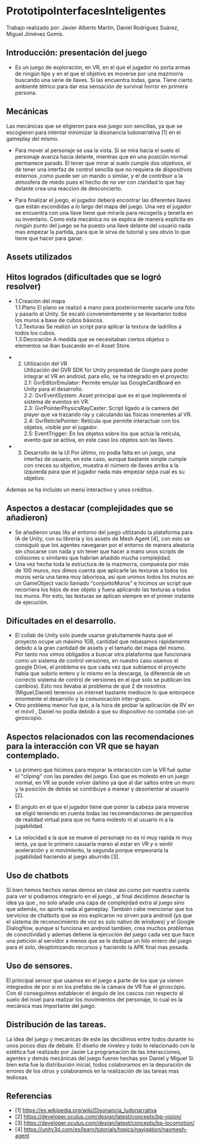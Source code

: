 # PrototipoInterfacesInteligentes
Trabajo realizado por: 
Javier Alberto Martín,
Daniel Rodríguez Suárez,
Miguel Jiménez Gomis.

## Introducción: presentación del juego
* Es un juego de exploración, en VR, en el que el jugador no porta armas de ningún tipo y en el que el objetivo es moverse por una mazmorra buscando una serie de llaves. Si las encuentra todas, gana.
Tiene cierto ambiente tétrico para dar esa sensación de survival horror en primera persona.

## Mecánicas
Las mecánicas que se eligieron para ese juego son sencillas, ya que se escogieron para intentar minimizar la disonancia ludonarrativa \[1] en el gameplay del mismo.
* Para mover al personaje se usa la vista. Si se mira hacia el suelo el personaje avanza hacia delante, mientras que en una posición normal permanece parado. El tener que mirar al suelo cumple dos objetivos, el de tener una interfaz de control sencilla que no requiera de dispositivos externos ,como puede ser un mando o similar, y el de contribuir a la atmosfera de miedo pues el hecho de no ver con claridad lo que hay delante crea una reaccion de desconcierto. 

* Para finalizar el juego, el jugador deberá encontrar las diferentes llaves que están escondidas a lo largo del mapa del juego. Una vez el jugador se encuentra con una llave tiene que mirarla para recogerla y tenerla en su inventario. Como esta mecánica no se explica de manera explicita en ningún punto del juego se ha puesto una llave delante del usuario nada mas empezar la partida, para que le sirva de tutorial y sea obvio lo que tiene que hacer para ganar.

## Assets utilizados

## Hitos logrados (dificultades que se logró resolver)
* 1.Creación del mapa  
      1.1.Plano
          El plano se realizó a mano para posteriormente sacarle una foto y pasarlo al Unity. Se escaló convenientemente y se levantaron todos los muros a base de cubos básicos.     
      1.2.Texturas
          Se realizó un script para aplicar la textura de ladrillos a todos los cubos.   
      1.3.Decoración
          A medida que se necesitaban ciertos objetos o elementos se iban buscando en el Asset Store.
          
 * 2. Utilización del VR  
 Utilización del GVR SDK for Unity propiedad de Google para poder integrar el VR en android, para ello, se ha integrado en el proyecto:  
 2.1: GvrEditorEmulator: Permite emular las GoogleCardBoard en Unity para el desarrollo.  
 2.2: GvrEventSystem: Asset principal que es el que implementa el sistema de eventos en VR.  
 2.3: GvrPointerPhysicsRayCaster: Script ligado a la camera del player que va trazando ray y calculando las físicas innerentes al VR.  
 2.4: GvrReticlePointer: Retícula que permite interactuar con los objetos, visible por el jugador.  
 2.5: EventTrigger: En los objetos sobre los que actúa la retícula, evento que se activa, en este caso los objetos son las llaves.
 
 * 3. Desarrollo de la UI
 Por último, no podía falta en un juego, una interfaz de usuario, en este caso, aunque bastante simple cumple con creces su objetivo,
 muestra el número de llaves arriba a la izquierda para que el jugador nada más empezar sepa cual es su objetivo.  
 
 Además se ha incluído un menú interactivo y unos créditos.

## Aspectos a destacar (complejidades que se añadieron)
* Se añadieron unas IAs al entorno del juego utilizando la plataforma para IA de Unity, con su librería y los assets de Mesh Agent \[4], con esto se consiguió que los agentes navegaran por el entorno de manera aleatoria sin chocarse con nada y sin tener que hacer a mano unos scripts de colisiones o similares que habrían añadido mucha complejidad.
* Una vez hecha toda la estructura de la mazmorra, compuesta por más de 100 muros, nos dimos cuenta que aplicarle las texturas a todos los muros sería una tarea muy laboriosa, así que unimos todos los muros en un GameObject vacío llamado "conjuntoMuros" e hicimos un script que recorriera los hijos de ese objeto y fuera aplicando las texturas a todos los muros. Por esto, las texturas se aplican siempre en el primer instante de ejecución.

## Dificultades en el desarrollo.
* El collab de Unity solo puede usarse gratuitamente hasta que el proyecto ocupe un máximo 1GB, cantidad que rebasamos rápidamente debido a la gran cantidad de assets y el tamaño del mapa del mismo. Por tanto nos vimos obligados a buscar otra plataforma que funcionara como un sistema de control versiones, en nuestro caso usamos el google Drive, el problema es que cada vez que subíamos el proyecto había que subirlo entero y lo mismo en la descarga, (a diferencia de un correcto sistema de control de versiones en el que solo se publican los cambios). Esto nos llevaba al problema de que 2 de nosotros (Miguel,Daniel) tenemos un internet bastante mediocre lo que entorpece enormente el desarrollo y la comunicación inter-grupo.
* Otro problema menor fue que, a la hora de probar la aplicación de RV en el móvil , Daniel no podía debido a que su dispositivo no contaba con un giroscopio.

## Aspectos relacionados con las recomendaciones para la interacción con VR que se hayan contemplado.
* Lo primero que hicimos para mejorar la interacción con la VR fué quitar el "cliping" con las paredes del juego. Eso que es molesto en un juego normal, en VR se puede volver dañino ya que al dar saltos entre un muro y la posición de detrás se contribuye a marear y desorientar al usuario \[2].

* El angulo en el que el jugador tiene que poner la cabeza para moverse se eligió teniendo en cuenta todas las recomendaciones de perspectiva de realidad virtual para que no fuera molesto ni al usuario ni a la jugabilidad.

* La velocidad a la que se mueve el personaje no es ni muy rapida ni muy lenta, ya que lo primero causaría mareo al estar en VR y o sentir aceleración y si movimiento, la segunda porque empeoraría la jugabilidad haciendo al juego aburrido \[3]. 

## Uso de chatbots
Si bien hemos hechos varias demos en clase asi como por nuestra cuenta para ver si podíamos integrarlo en el juego , al final decidimos desechar la idea ya que , no solo añade una capa de complejidad extra al juego sino que además, no aporta nada al gameplay. También cabe mencionar que los servicios de chatbots que se nos explicaron no sirven para android (ya que el sistema de reconocimiento de voz es solo nativo de windows) y el Google Dialogflow, aunque si funciona en android tambien, crea muchos problemas de conectividad  y ademas detiene la ejecución del juego cada vez que hace una petición al servidor a menos que se le dedique un hilo entero del juego para el solo, deoptimizando recursos y haciendo la APK final mas pesada.

## Uso de sensores.
El principal sensor que usamos en el juego a parte de los que ya vienen integrados de por si en los prefabs de la cámara de VR fue el giroscópio. Con él conseguimos establecer el ángulo de los cascos con respecto al suelo del nivel para realizar los movimientos del personaje, lo cual es la  mecánica mas importante del juego.

## Distribución de las tareas.
La idea del juego y mecanicas de este las decidimos entre todos durante no unos pocos días de debate.
El diseño de niveles y todo lo relacionado con la estética fué realizado por Javier 
La programación de las interacciones, agentes y demás mecánicas del juego fueron hechas por Daniel y Miguel
Si bien esta fue la distribución inicial, todos colaboramos en la depuración de errores de los otros y colaboramos en  la realización de las tareas mas tediosas.

## Referencias
* \[1] https://es.wikipedia.org/wiki/Disonancia_ludonarrativa
* \[2] https://developer.oculus.com/design/latest/concepts/bp-vision/
* \[3] https://developer.oculus.com/design/latest/concepts/bp-locomotion/
* \[4] https://unity3d.com/es/learn/tutorials/topics/navigation/navmesh-agent
